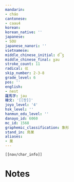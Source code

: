 ```yaml
---
mandarin:
- cháo
cantonese:
- caau4
korean:
korean_native: ''
japanese:
- SOU
japanese_nanori: ''
vietnamese:
middle_chinese_initial: d͡ʒ
middle_chinese_final: ɣau
stroke_count: 11
radical: 巛
skip_number: 2-3-8
grade_level: 6
pos: ''
english:
- nest
羅馬字: jau
韓文: '[[잣]]'
joyo_level: '4'
hsk_level: ''
hanmun_edu_level: ''
danayo_id: 6060
mc_id: 1568
graphemic_classification: 象形
stand_in: 鳥巣
aliases:
- 巢
---
```

```meta-bind-embed
[[nav/char_info]]
```

# Notes
